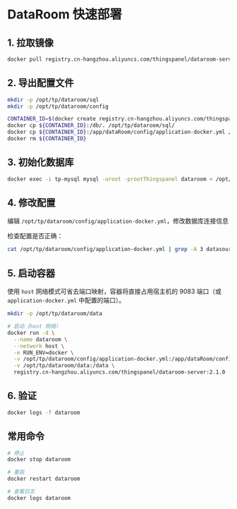 # DataRoom 快速部署

## 1. 拉取镜像
```bash
docker pull registry.cn-hangzhou.aliyuncs.com/thingspanel/dataroom-server:2.1.0
```

## 2. 导出配置文件
```bash
mkdir -p /opt/tp/dataroom/sql
mkdir -p /opt/tp/dataroom/config

CONTAINER_ID=$(docker create registry.cn-hangzhou.aliyuncs.com/thingspanel/dataroom-server:2.1.0)
docker cp ${CONTAINER_ID}:/db/. /opt/tp/dataroom/sql/
docker cp ${CONTAINER_ID}:/app/dataRoom/config/application-docker.yml /opt/tp/dataroom/config/
docker rm ${CONTAINER_ID}
```

## 3. 初始化数据库
```bash
docker exec -i tp-mysql mysql -uroot -prootThingspanel dataroom < /opt/tp/dataroom/sql/init.sql
```

## 4. 修改配置
编辑 `/opt/tp/dataroom/config/application-docker.yml`，修改数据库连接信息

检查配置是否正确：
```bash
cat /opt/tp/dataroom/config/application-docker.yml | grep -A 3 datasource
```

## 5. 启动容器
使用 `host` 网络模式可省去端口映射，容器将直接占用宿主机的 9083 端口（或 `application-docker.yml` 中配置的端口）。

```bash
mkdir -p /opt/tp/dataroom/data

# 启动（host 网络）
docker run -d \
  --name dataroom \
  --network host \
  -e RUN_ENV=docker \
  -v /opt/tp/dataroom/config/application-docker.yml:/app/dataRoom/config/application-docker.yml \
  -v /opt/tp/dataroom/data:/data \
  registry.cn-hangzhou.aliyuncs.com/thingspanel/dataroom-server:2.1.0
```

## 6. 验证
```bash
docker logs -f dataroom
```

## 常用命令
```bash
# 停止
docker stop dataroom

# 重启
docker restart dataroom

# 查看日志
docker logs dataroom
```